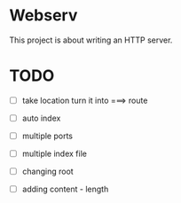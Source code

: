 # Webserv
This project is about writing an HTTP server.
# TODO
- [ ]  take location turn it into ===> route
- [ ]  auto index
- [ ]  multiple ports
- [ ]  multiple index file
- [ ]  changing root
- [ ]  adding content - length

